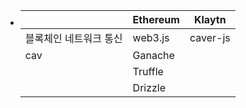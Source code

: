 - |  |  Ethereum|Klaytn|
  |--|--|--|
  | 블록체인 네트워크 통신|web3.js|caver-js|
  |cav   |Ganache||
  |   |Truffle|   |
  ||Drizzle||